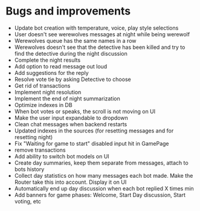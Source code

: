 # Bugs and improvements

- Update bot creation with temperature, voice, play style selections
- User doesn't see werewolves messages at night while being werewolf
- Werewolves queue has the same names in a row
- Werewolves doesn't see that the detective has been killed and try to find the detective during the night discussion
- Complete the night results
- Add option to read message out loud
- Add suggestions for the reply
- Resolve vote tie by asking Detective to choose
- Get rid of transactions 
- Implement night resolution
- Implement the end of night summarization
- Optimize indexes in DB
- When bot votes or speaks, the scroll is not moving on UI
- Make the user input expandable to dropdown
- Clean chat messages when backend restarts
- Updated indexes in the sources (for resetting messages and for resetting night)
- Fix "Waiting for game to start" disabled input hit in GamePage
- remove transactions
- Add ability to switch bot models on UI
- Create day summaries, keep them separate from messages, attach to bots history
- Collect day statistics on how many messages each bot made. Make the Router take this into account. Display it on UI
- Automatically end up day discussion when each bot replied X times min
- Add banners for game phases: Welcome, Start Day discussion, Start voting, etc
